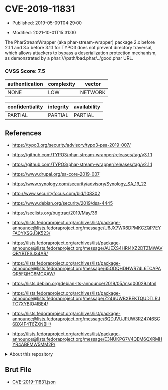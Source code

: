 # CVE-2019-11831

- Published: 2019-05-09T04:29:00

- Modified: 2021-10-01T15:31:00

The PharStreamWrapper (aka phar-stream-wrapper) package 2.x before 2.1.1 and 3.x before 3.1.1 for TYPO3 does not prevent directory traversal, which allows attackers to bypass a deserialization protection mechanism, as demonstrated by a phar:///path/bad.phar/../good.phar URL.

### CVSS Score: **7.5**

| authentication | complexity | vector |
| --- | --- | --- |
| NONE | LOW | NETWORK |

| confidentiality | integrity | availability |
| --- | --- | --- |
| PARTIAL | PARTIAL | PARTIAL |

## References

* https://typo3.org/security/advisory/typo3-psa-2019-007/

* https://github.com/TYPO3/phar-stream-wrapper/releases/tag/v3.1.1

* https://github.com/TYPO3/phar-stream-wrapper/releases/tag/v2.1.1

* https://www.drupal.org/sa-core-2019-007

* https://www.synology.com/security/advisory/Synology_SA_19_22

* http://www.securityfocus.com/bid/108302

* https://www.debian.org/security/2019/dsa-4445

* https://seclists.org/bugtraq/2019/May/36

* https://lists.fedoraproject.org/archives/list/package-announce@lists.fedoraproject.org/message/U6JX7WR6DPMKCZQP7EYFACYXSGJ3K523/

* https://lists.fedoraproject.org/archives/list/package-announce@lists.fedoraproject.org/message/AUEXS4HRI4XZ2DTZMWAVQBYBTFSJ34AR/

* https://lists.fedoraproject.org/archives/list/package-announce@lists.fedoraproject.org/message/65ODQHDHWR74L6TCAPAQR5FQHG6MCXAW/

* https://lists.debian.org/debian-lts-announce/2019/05/msg00029.html

* https://lists.fedoraproject.org/archives/list/package-announce@lists.fedoraproject.org/message/Z246UWBXBEKTQUDTLRJTC7XYBIO4IBE4/

* https://lists.fedoraproject.org/archives/list/package-announce@lists.fedoraproject.org/message/6QDJVUJPUW3RZ4746SC6BX4F4T6ZXNBH/

* https://lists.fedoraproject.org/archives/list/package-announce@lists.fedoraproject.org/message/E3NUKPG7V4QEM6QXRMHYR4ABFMW5MM2P/

<details>
<summary>About this repository</summary> 

  This repository is part of the project [Live Hack CVE](https://github.com/Live-Hack-CVE). Main website can be found [www.live-hack.org](https://www.live-hack.org) 
  
  Made by [Sn0wAlice](https://github.com/Sn0wAlice) for the people that care about security and need to have a feed of the latest CVEs. Hope you enjoy it, don't forget to star the repo and follow me on [Twitter](https://twitter.com/Sn0wAlice) and [Github](https://github.com/Sn0wAlice). And that is my [personnal website](https://www.alice-snow.me/)

  - [Home Page](https://github.com/Live-Hack-CVE)
  - [Framework](https://github.com/Live-Hack-CVE/cve-framework)
  - [CVE database](https://github.com/Live-Hack-CVE/full_database)
  - [Changelog](https://github.com/Live-Hack-CVE/Changelog)
</details>

## Brut File

* [CVE-2019-11831.json](https://raw.githubusercontent.com/Live-Hack-CVE/full_database/main/cves/2019/CVE-2019-11831.json)

